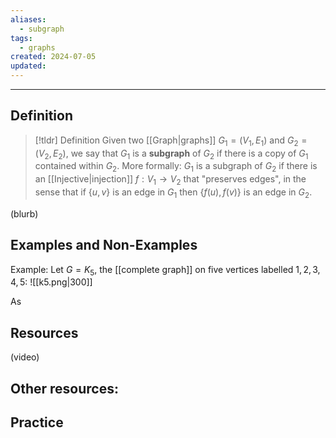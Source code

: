 ```yaml
---
aliases:
  - subgraph
tags:
  - graphs
created: 2024-07-05
updated:
---
```

---
## Definition 

> [!tldr] Definition
> Given two [[Graph|graphs]] $G_1 = (V_1, E_1)$ and $G_2 = (V_2, E_2)$, we say that $G_1$ is a **subgraph** of $G_2$ if there is a copy of $G_1$ contained within $G_2$. More formally: $G_1$ is a subgraph of $G_2$ if there is an [[Injective|injection]] $f: V_1 \rightarrow V_2$ that "preserves edges", in the sense that if $\{u,v\}$ is an edge in $G_1$ then $\{f(u), f(v)\}$ is an edge in $G_2$. 

(blurb)

## Examples and Non-Examples

Example: Let $G = K_5$, the [[complete graph]] on five vertices labelled $1,2,3,4,5$: 
![[k5.png|300]]

As 


## Resources 

(video)

Other resources: 
- 

## Practice 

